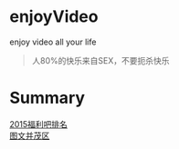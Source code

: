 # enjoyVideo
enjoy video all your life
> 人80%的快乐来自SEX，不要扼杀快乐

# Summary
[2015福利吧排名](https://github.com/limi58/enjoyVideo/blob/master/fuliba2015.md)  
[图文并茂区](https://github.com/limi58/enjoyVideo/blob/master/picture.md)  
